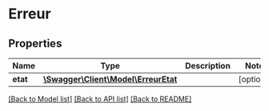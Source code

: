 # Erreur

## Properties
Name | Type | Description | Notes
------------ | ------------- | ------------- | -------------
**etat** | [**\Swagger\Client\Model\ErreurEtat**](ErreurEtat.md) |  | [optional] 

[[Back to Model list]](../README.md#documentation-for-models) [[Back to API list]](../README.md#documentation-for-api-endpoints) [[Back to README]](../README.md)


